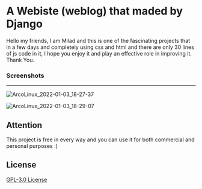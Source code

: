 # A Webiste (weblog) that maded by __Django__
Hello my friends, I am Milad and this is one of the fascinating projects that in a few days and completely using css and html and there are only 30 lines of js code in it, I hope you enjoy it and play an effective role in improving it. Thank You.

### Screenshots
________________
![ArcoLinux_2022-01-03_18-27-37](https://user-images.githubusercontent.com/87430832/147946704-51ab7e3d-e6bd-4d0e-9bd3-14c2cc3022df.png)

![ArcoLinux_2022-01-03_18-29-07](https://user-images.githubusercontent.com/87430832/147946743-d95c82e6-9a86-4984-9431-5c602229f626.png)

## Attention
This project is free in every way and you can use it for both commercial and personal purposes :)

## License
[GPL-3.0 License](https://github.com/miladgharibi/A-Blog-by-Django/blob/main/LICENSE)